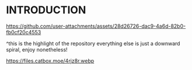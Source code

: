 # INTRODUCTION



https://github.com/user-attachments/assets/28d26726-dac9-4a6d-82b0-fb0cf20c4553

^this is the highlight of the repository everything else is just a downward spiral, enjoy nonetheless!

https://files.catbox.moe/4rjz8r.webp
